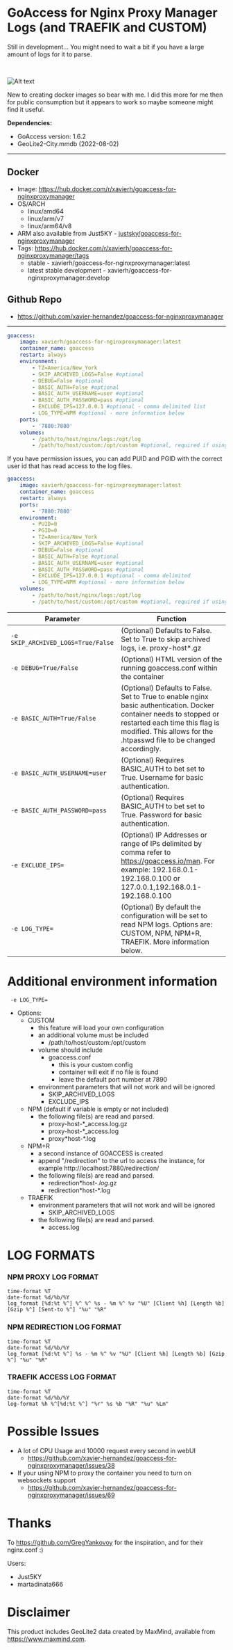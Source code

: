 # GoAccess for Nginx Proxy Manager Logs (and TRAEFIK and CUSTOM)

Still in development... You might need to wait a bit if you have a large amount of logs for it to parse.

<br>

![Alt text](https://i.ibb.co/fNj9Dcy/goaccess1.jpg "GoAccess Dashboard")

New to creating docker images so bear with me. I did this more for me then for public consumption but it appears to work so maybe someone might find it useful.


**Dependencies:**
- GoAccess version: 1.6.2
- GeoLite2-City.mmdb  (2022-08-02)

---

## **Docker**
- Image: https://hub.docker.com/r/xavierh/goaccess-for-nginxproxymanager
- OS/ARCH
  - linux/amd64
  - linux/arm/v7
  - linux/arm64/v8
- ARM also available from Just5KY - [justsky/goaccess-for-nginxproxymanager](https://hub.docker.com/r/justsky/goaccess-for-nginxproxymanager)
- Tags: https://hub.docker.com/r/xavierh/goaccess-for-nginxproxymanager/tags
  - stable - xavierh/goaccess-for-nginxproxymanager:latest
  - latest stable development - xavierh/goaccess-for-nginxproxymanager:develop


## **Github Repo**   
- https://github.com/xavier-hernandez/goaccess-for-nginxproxymanager

---


```yml
goaccess:
    image: xavierh/goaccess-for-nginxproxymanager:latest
    container_name: goaccess
    restart: always
    environment:
        - TZ=America/New_York
        - SKIP_ARCHIVED_LOGS=False #optional
        - DEBUG=False #optional
        - BASIC_AUTH=False #optional
        - BASIC_AUTH_USERNAME=user #optional
        - BASIC_AUTH_PASSWORD=pass #optional
        - EXCLUDE_IPS=127.0.0.1 #optional - comma delimited list    
        - LOG_TYPE=NPM #optional - more information below            
    ports:
        - '7880:7880'
    volumes:
        - /path/to/host/nginx/logs:/opt/log
        - /path/to/host/custom:/opt/custom #optional, required if using log_type = CUSTOM
```
If you have permission issues, you can add PUID and PGID with the correct user id that has read access to the log files.
```yml
goaccess:
    image: xavierh/goaccess-for-nginxproxymanager:latest
    container_name: goaccess
    restart: always
    ports:
        - '7880:7880'
    environment:
        - PUID=0
        - PGID=0
        - TZ=America/New_York        
        - SKIP_ARCHIVED_LOGS=False #optional
        - DEBUG=False #optional
        - BASIC_AUTH=False #optional
        - BASIC_AUTH_USERNAME=user #optional
        - BASIC_AUTH_PASSWORD=pass #optional   
        - EXCLUDE_IPS=127.0.0.1 #optional - comma delimited 
        - LOG_TYPE=NPM #optional - more information below
    volumes:
        - /path/to/host/nginx/logs:/opt/log
        - /path/to/host/custom:/opt/custom #optional, required if using log_type = CUSTOM
```

| Parameter | Function |
|-----------|----------|
| `-e SKIP_ARCHIVED_LOGS=True/False`         |   (Optional) Defaults to False. Set to True to skip archived logs, i.e. proxy-host*.gz     |
| `-e DEBUG=True/False`         |   (Optional) HTML version of the running goaccess.conf within the container     |
| `-e BASIC_AUTH=True/False`         |   (Optional) Defaults to False. Set to True to enable nginx basic authentication.  Docker container needs to stopped or restarted each time this flag is modified. This allows for the .htpasswd file to be changed accordingly.   |
| `-e BASIC_AUTH_USERNAME=user`         |   (Optional) Requires BASIC_AUTH to bet set to True.  Username for basic authentication.     |
| `-e BASIC_AUTH_PASSWORD=pass`         |   (Optional) Requires BASIC_AUTH to bet set to True.  Password for basic authentication.     |
| `-e EXCLUDE_IPS=`         |   (Optional) IP Addresses or range of IPs delimited by comma refer to https://goaccess.io/man. For example: 192.168.0.1-192.168.0.100 or 127.0.0.1,192.168.0.1-192.168.0.100   |
| `-e LOG_TYPE=`         |   (Optional) By default the configuration will be set to read NPM logs. Options are: CUSTOM, NPM, NPM+R, TRAEFIK. More information below.|

# **Additional environment information**  
` -e LOG_TYPE=`  
- Options:
  - CUSTOM
    - this feature will load your own configuration
    - an additional volume must be included
      - /path/to/host/custom:/opt/custom
    - volume should include
        - goaccess.conf
          - this is your custom config
          - container will exit if no file is found
          - leave the default port number at 7890
    - environment parameters that will not work and will be ignored
      - SKIP_ARCHIVED_LOGS
      - EXCLUDE_IPS
  - NPM (default if variable is empty or not included)
    - the following file(s) are read and parsed.
      - proxy-host-*_access.log.gz
      - proxy-host-*_access.log
      - proxy\*host-*.log
  - NPM+R
    - a second instance of GOACCESS is created
    - append "/redirection" to the url to access the instance, for example http://localhost:7880/redirection/
    - the following file(s) are read and parsed.
      - redirection\*host-*.log*.gz
      - redirection\*host-*.log
  - TRAEFIK
    - environment parameters that will not work and will be ignored
      - SKIP_ARCHIVED_LOGS
    - the following file(s) are read and parsed.
      - access.log


# **LOG FORMATS**
### NPM PROXY LOG FORMAT
```
time-format %T
date-format %d/%b/%Y
log_format [%d:%t %^] %^ %^ %s - %m %^ %v "%U" [Client %h] [Length %b] [Gzip %^] [Sent-to %^] "%u" "%R"
```

### NPM REDIRECTION LOG FORMAT
```
time-format %T
date-format %d/%b/%Y
log_format [%d:%t %^] %s - %m %^ %v "%U" [Client %h] [Length %b] [Gzip %^] "%u" "%R"
```
### TRAEFIK ACCESS LOG FORMAT
```
time-format %T
date-format %d/%b/%Y
log-format %h %^[%d:%t %^] "%r" %s %b "%R" "%u" %Lm"
```

# **Possible Issues** 
- A lot of CPU Usage and 10000 request every second in webUI
  - https://github.com/xavier-hernandez/goaccess-for-nginxproxymanager/issues/38
- If your using NPM to proxy the container you need to turn on websockets support
  - https://github.com/xavier-hernandez/goaccess-for-nginxproxymanager/issues/69

# **Thanks**
To https://github.com/GregYankovoy for the inspiration, and for their nginx.conf :)

Users:
- Just5KY
- martadinata666 

# **Disclaimer** 
This product includes GeoLite2 data created by MaxMind, available from
<a href="https://www.maxmind.com">https://www.maxmind.com</a>.
